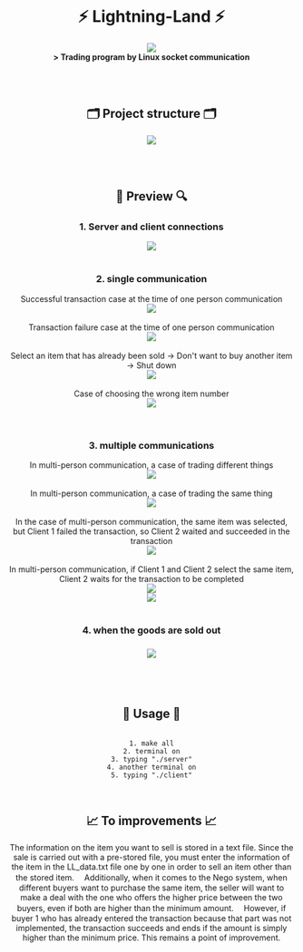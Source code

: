 <div align="center">
  <h1>⚡ Lightning-Land ⚡</h1>
    <div>
      <img align="center" src="https://github.com/DNA-B/Lightning-Land/assets/102334596/ae31bf99-bee5-4281-9366-2e4aec4e208d"><br>
      <b> &gt; Trading program by Linux socket communication</b>
    </div>
  
<br/><br/>

  <h2>🗂 Project structure 🗂</h2>
    <img src="https://github.com/user-attachments/assets/552a11e3-dc38-4c26-a049-53aace771380"><br>

<br/><br/>

  <h2>🔎 Preview 🔍</h2>
  <h3><b>1. Server and client connections</b></h3>
    <div>
      <img src="https://github.com/DNA-B/Lightning-Land/assets/102334596/d1fcebe0-97ae-4926-b851-eff05d713448"><br>
    </div>
    
<br/>

  <h3><b>2. single communication</b></h3>
    <div>
      Successful transaction case at the time of one person communication<br>
       <img src="https://github.com/DNA-B/Lightning-Land/assets/102334596/8e89059a-3672-43bd-87d0-efd3c9eec07e"><br><br>
      Transaction failure case at the time of one person communication<br>
       <img src="https://github.com/DNA-B/Lightning-Land/assets/102334596/68968f5d-8222-4590-ba0d-ad4700956cc0"><br><br>
      Select an item that has already been sold → Don't want to buy another item → Shut down<br>
       <img src="https://github.com/DNA-B/Lightning-Land/assets/102334596/0a79f40c-b9bf-4409-af22-e12c1ab97972"><br><br>
      Case of choosing the wrong item number<br>
         <img src="https://github.com/DNA-B/Lightning-Land/assets/102334596/91d67e4d-97c0-4db4-9975-9e0a3c5f686e"><br><br>
    </div>
    
<br/>

  <h3><b>3. multiple communications</b></h3>
    <div>
        In multi-person communication, a case of trading different things<br>
        <img src="https://github.com/DNA-B/Lightning-Land/assets/102334596/d21b4a97-3f76-498a-8f6d-2d74245cb1d4"><br>
      <br>
        In multi-person communication, a case of trading the same thing<br>
        <img src="https://github.com/DNA-B/Lightning-Land/assets/102334596/fcf425c7-ad95-4aca-bde3-df1ea8ac493d"><br>
      <br>
        In the case of multi-person communication, the same item was selected, but Client 1 failed the transaction, so Client 2 waited and succeeded in the transaction<br>
        <img src="https://github.com/DNA-B/Lightning-Land/assets/102334596/7d43f5c2-907f-4b99-8639-c379fde5e441"><br>
      <br>
        In multi-person communication, if Client 1 and Client 2 select the same item, Client 2 waits for the transaction to be completed<br>
        <img src="https://github.com/DNA-B/Lightning-Land/assets/102334596/7a6598af-bf02-4775-bb8d-fc0a2eeca59d"><br>
        <img src="https://github.com/DNA-B/Lightning-Land/assets/102334596/17621619-e387-4509-9b0c-8afc8d0f8583"><br>
    </div>
    
<br/>

  <h3><b>4. when the goods are sold out</b><h3>
    <img src="https://github.com/DNA-B/Lightning-Land/assets/102334596/4b38edd6-386f-41cc-bf64-f3b4a92750c7">
    
<br/><br/>

  <h2>🐞 Usage 🐞</h2>
    <div>
      <pre>
        <code>
1. make all
2. terminal on
3. typing "./server"
4. another terminal on
5. typing "./client"
        </code>
      </pre>
    
  <h2>📈 To improvements 📈</h2>
    <div>
      The information on the item you want to sell is stored in a text file. Since the sale is carried out with a pre-stored file, you must enter the information of the item in the LL_data.txt file one by one in order to sell an item other than the stored item.  
    　Additionally, when it comes to the Nego system, when different buyers want to purchase the same item, the seller will want to make a deal with the one who offers the higher price between the two buyers, even if both are higher than the minimum amount.  
    　However, if buyer 1 who has already entered the transaction because that part was not implemented, the transaction succeeds and ends if the amount is simply higher than the minimum price. This remains a point of improvement.
    </div>
</div>
